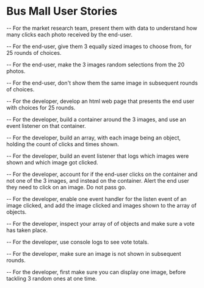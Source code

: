# Bus Mall User Stories

-- For the market research team, present them with data to understand how many clicks each photo received by the end-user.

-- For the end-user, give them 3 equally sized images to choose from, for 25 rounds of choices.

-- For the end-user, make the 3 images random selections from the 20 photos.

-- For the end-user, don't show them the same image in subsequent rounds of choices.

-- For the developer, develop an html web page that presents the end user with choices for 25 rounds.

-- For the developer, build a container around the 3 images, and use an event listener on that container.

-- For the developer, build an array, with each image being an object, holding the count of clicks and times shown.

-- For the developer, build an event listener that logs which images were shown and which image got clicked.

-- For the developer, account for if the end-user clicks on the container and not one of the 3 images, and instead on the container. Alert the end user they need to click on an image. Do not pass go.

-- For the developer, enable one event handler for the listen event of an image clicked, and add the image clicked and images shown to the array of objects.

-- For the developer, inspect your array of of objects and make sure a vote has taken place.

-- For the developer, use console logs to see vote totals.

-- For the developer, make sure an image is not shown in subsequent rounds.

-- For the developer, first make sure you can display one image, before tackling 3 random ones at one time.
